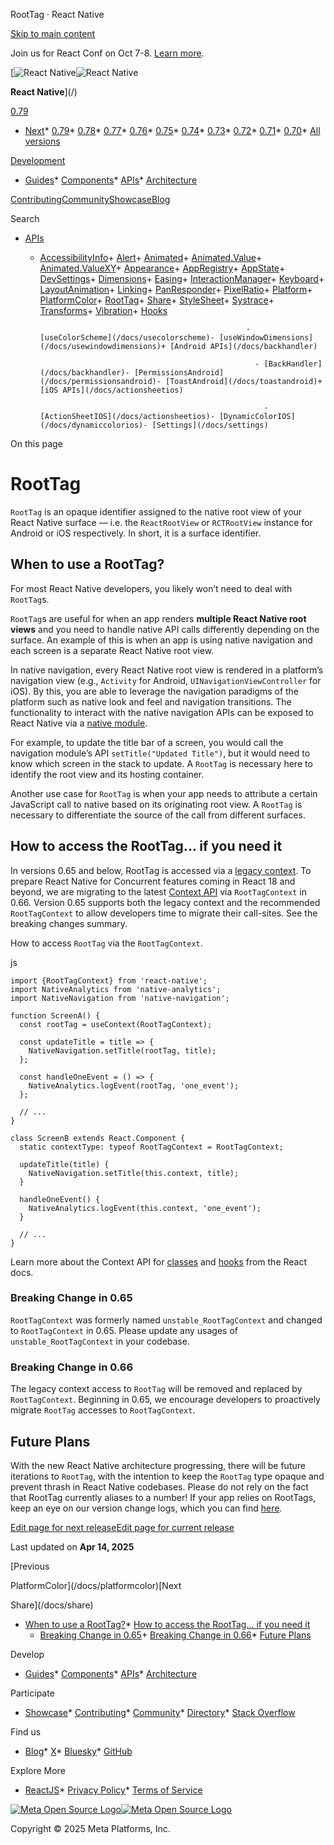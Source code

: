 RootTag · React Native

[Skip to main content](#__docusaurus_skipToContent_fallback)

Join us for React Conf on Oct 7-8. [Learn more](https://conf.react.dev).

[![React Native](/img/header_logo.svg)![React Native](/img/header_logo.svg)

**React Native**](/)

[0.79](/docs/roottag)

* [Next](/docs/next/roottag)* [0.79](/docs/roottag)* [0.78](/docs/0.78/roottag)* [0.77](/docs/0.77/roottag)* [0.76](/docs/0.76/roottag)* [0.75](/docs/0.75/roottag)* [0.74](/docs/0.74/roottag)* [0.73](/docs/0.73/roottag)* [0.72](/docs/0.72/roottag)* [0.71](/docs/0.71/roottag)* [0.70](/docs/0.70/roottag)* [All versions](/versions)

[Development](#)

* [Guides](/docs/getting-started)* [Components](/docs/components-and-apis)* [APIs](/docs/accessibilityinfo)* [Architecture](/architecture/overview)

[Contributing](/contributing/overview)[Community](/community/overview)[Showcase](/showcase)[Blog](/blog)

Search

* [APIs](/docs/accessibilityinfo)

  + [AccessibilityInfo](/docs/accessibilityinfo)+ [Alert](/docs/alert)+ [Animated](/docs/animated)+ [Animated.Value](/docs/animatedvalue)+ [Animated.ValueXY](/docs/animatedvaluexy)+ [Appearance](/docs/appearance)+ [AppRegistry](/docs/appregistry)+ [AppState](/docs/appstate)+ [DevSettings](/docs/devsettings)+ [Dimensions](/docs/dimensions)+ [Easing](/docs/easing)+ [InteractionManager](/docs/interactionmanager)+ [Keyboard](/docs/keyboard)+ [LayoutAnimation](/docs/layoutanimation)+ [Linking](/docs/linking)+ [PanResponder](/docs/panresponder)+ [PixelRatio](/docs/pixelratio)+ [Platform](/docs/platform)+ [PlatformColor](/docs/platformcolor)+ [RootTag](/docs/roottag)+ [Share](/docs/share)+ [StyleSheet](/docs/stylesheet)+ [Systrace](/docs/systrace)+ [Transforms](/docs/transforms)+ [Vibration](/docs/vibration)+ [Hooks](/docs/usecolorscheme)

                                                      - [useColorScheme](/docs/usecolorscheme)- [useWindowDimensions](/docs/usewindowdimensions)+ [Android APIs](/docs/backhandler)

                                                        - [BackHandler](/docs/backhandler)- [PermissionsAndroid](/docs/permissionsandroid)- [ToastAndroid](/docs/toastandroid)+ [iOS APIs](/docs/actionsheetios)

                                                          - [ActionSheetIOS](/docs/actionsheetios)- [DynamicColorIOS](/docs/dynamiccolorios)- [Settings](/docs/settings)

On this page

RootTag
=======

`RootTag` is an opaque identifier assigned to the native root view of your React Native surface — i.e. the `ReactRootView` or `RCTRootView` instance for Android or iOS respectively. In short, it is a surface identifier.

When to use a RootTag?[​](#when-to-use-a-roottag "Direct link to When to use a RootTag?")
-----------------------------------------------------------------------------------------

For most React Native developers, you likely won’t need to deal with `RootTag`s.

`RootTag`s are useful for when an app renders **multiple React Native root views** and you need to handle native API calls differently depending on the surface. An example of this is when an app is using native navigation and each screen is a separate React Native root view.

In native navigation, every React Native root view is rendered in a platform’s navigation view (e.g., `Activity` for Android, `UINavigationViewController` for iOS). By this, you are able to leverage the navigation paradigms of the platform such as native look and feel and navigation transitions. The functionality to interact with the native navigation APIs can be exposed to React Native via a [native module](https://reactnative.dev/docs/next/native-modules-intro).

For example, to update the title bar of a screen, you would call the navigation module’s API `setTitle("Updated Title")`, but it would need to know which screen in the stack to update. A `RootTag` is necessary here to identify the root view and its hosting container.

Another use case for `RootTag` is when your app needs to attribute a certain JavaScript call to native based on its originating root view. A `RootTag` is necessary to differentiate the source of the call from different surfaces.

How to access the RootTag... if you need it[​](#how-to-access-the-roottag-if-you-need-it "Direct link to How to access the RootTag... if you need it")
------------------------------------------------------------------------------------------------------------------------------------------------------

In versions 0.65 and below, RootTag is accessed via a [legacy context](https://github.com/facebook/react-native/blob/v0.64.1/Libraries/ReactNative/AppContainer.js#L56). To prepare React Native for Concurrent features coming in React 18 and beyond, we are migrating to the latest [Context API](https://reactjs.org/docs/context.html#api) via `RootTagContext` in 0.66. Version 0.65 supports both the legacy context and the recommended `RootTagContext` to allow developers time to migrate their call-sites. See the breaking changes summary.

How to access `RootTag` via the `RootTagContext`.

js

```
import {RootTagContext} from 'react-native';  
import NativeAnalytics from 'native-analytics';  
import NativeNavigation from 'native-navigation';  
  
function ScreenA() {  
  const rootTag = useContext(RootTagContext);  
  
  const updateTitle = title => {  
    NativeNavigation.setTitle(rootTag, title);  
  };  
  
  const handleOneEvent = () => {  
    NativeAnalytics.logEvent(rootTag, 'one_event');  
  };  
  
  // ...  
}  
  
class ScreenB extends React.Component {  
  static contextType: typeof RootTagContext = RootTagContext;  
  
  updateTitle(title) {  
    NativeNavigation.setTitle(this.context, title);  
  }  
  
  handleOneEvent() {  
    NativeAnalytics.logEvent(this.context, 'one_event');  
  }  
  
  // ...  
}  

```

Learn more about the Context API for [classes](https://reactjs.org/docs/context.html#classcontexttype) and [hooks](https://reactjs.org/docs/hooks-reference.html#usecontext) from the React docs.

### Breaking Change in 0.65[​](#breaking-change-in-065 "Direct link to Breaking Change in 0.65")

`RootTagContext` was formerly named `unstable_RootTagContext` and changed to `RootTagContext` in 0.65. Please update any usages of `unstable_RootTagContext` in your codebase.

### Breaking Change in 0.66[​](#breaking-change-in-066 "Direct link to Breaking Change in 0.66")

The legacy context access to `RootTag` will be removed and replaced by `RootTagContext`. Beginning in 0.65, we encourage developers to proactively migrate `RootTag` accesses to `RootTagContext`.

Future Plans[​](#future-plans "Direct link to Future Plans")
------------------------------------------------------------

With the new React Native architecture progressing, there will be future iterations to `RootTag`, with the intention to keep the `RootTag` type opaque and prevent thrash in React Native codebases. Please do not rely on the fact that RootTag currently aliases to a number! If your app relies on RootTags, keep an eye on our version change logs, which you can find [here](https://github.com/facebook/react-native/blob/main/CHANGELOG.md).

[Edit page for next release](https://github.com/facebook/react-native-website/edit/main/docs/roottag.md)[Edit page for current release](https://github.com/facebook/react-native-website/edit/main/website/versioned_docs/version-0.79/roottag.md)

Last updated on **Apr 14, 2025**

[Previous

PlatformColor](/docs/platformcolor)[Next

Share](/docs/share)

* [When to use a RootTag?](#when-to-use-a-roottag)* [How to access the RootTag... if you need it](#how-to-access-the-roottag-if-you-need-it)
    + [Breaking Change in 0.65](#breaking-change-in-065)+ [Breaking Change in 0.66](#breaking-change-in-066)* [Future Plans](#future-plans)

Develop

* [Guides](/docs/getting-started)* [Components](/docs/components-and-apis)* [APIs](/docs/accessibilityinfo)* [Architecture](/architecture/overview)

Participate

* [Showcase](/showcase)* [Contributing](/contributing/overview)* [Community](/community/overview)* [Directory](https://reactnative.directory/)* [Stack Overflow](https://stackoverflow.com/questions/tagged/react-native)

Find us

* [Blog](/blog)* [X](https://x.com/reactnative)* [Bluesky](https://bsky.app/profile/reactnative.dev)* [GitHub](https://github.com/facebook/react-native)

Explore More

* [ReactJS](https://react.dev/)* [Privacy Policy](https://opensource.fb.com/legal/privacy/)* [Terms of Service](https://opensource.fb.com/legal/terms/)

[![Meta Open Source Logo](/img/oss_logo.svg)![Meta Open Source Logo](/img/oss_logo.svg)](https://opensource.fb.com/)

Copyright © 2025 Meta Platforms, Inc.
